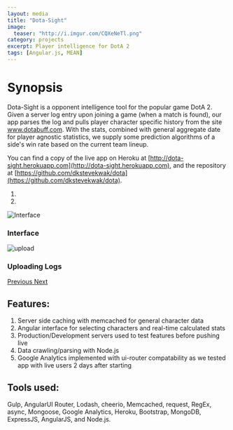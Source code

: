 ```yaml
---
layout: media
title: "Dota-Sight"
image:
  teaser: "http://i.imgur.com/CQXeNeTl.png"
category: projects
excerpt: Player intelligence for DotA 2
tags: [Angular.js, MEAN]
---
```


# Synopsis

Dota-Sight is a opponent intelligence tool for the popular game DotA 2. Given a server log entry upon joining a game (when a match is found), our app parses the log and pulls player character specific history from the site www.dotabuff.com. With the stats, combined with general aggregate date for player agnostic statistics, we supply some prediction algorithms of a side's win rate based on the current team lineup.

You can find a copy of the live app on Heroku at [http://dota-sight.herokuapp.com](http://dota-sight.herokuapp.com), and the repository at [https://github.com/dkstevekwak/dota](https://github.com/dkstevekwak/dota).


<div id="carousel-example-generic" class="carousel slide" data-ride="carousel">
  <!-- Indicators -->
  <ol class="carousel-indicators">
    <li data-target="#carousel-example-generic" data-slide-to="0" class="active"></li>
    <li data-target="#carousel-example-generic" data-slide-to="1"></li>
  </ol>

  <!-- Wrapper for slides -->
  <div class="carousel-inner" role="listbox">
    <div class="item active">
      <img src="http://i.imgur.com/CQXeNeTl.png" alt="Interface">
      <div class="carousel-caption">
        <h3>Interface</h3>
      </div>
    </div>
    <div class="item">
      <img src="http://i.imgur.com/mEzfOR0l.png" alt="upload">
      <div class="carousel-caption">
        <h3>Uploading Logs</h3>
      </div>
    </div>
  </div>

  <!-- Controls -->
  <a class="left carousel-control" href="#carousel-example-generic" role="button" data-slide="prev">
    <span class="glyphicon glyphicon-chevron-left" aria-hidden="true"></span>
    <span class="sr-only">Previous</span>
  </a>
  <a class="right carousel-control" href="#carousel-example-generic" role="button" data-slide="next">
    <span class="glyphicon glyphicon-chevron-right" aria-hidden="true"></span>
    <span class="sr-only">Next</span>
  </a>
</div>

## Features:

1. Server side caching with memcached for general character data
2. Angular interface for selecting characters and real-time calculated stats
3. Production/Development servers used to test features before pushing live
4. Data crawling/parsing with Node.js
5. Google Analytics implemented with ui-router compatability as we tested app with live users 2 days after starting

## Tools used:

Gulp, AngularUI Router, Lodash, cheerio, Memcached, request, RegEx, async, Mongoose, Google Analytics, Heroku, Bootstrap, MongoDB, ExpressJS, AngularJS, and Node.js.

